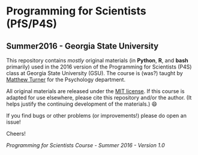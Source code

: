 # Programming for Scientists (PfS/P4S)
## Summer2016 - Georgia State University

This repository contains _mostly_ original materials (in **Python**, **R**, and **bash** primarily) used in the 2016 version of the Programming for Scientists (P4S) class at Georgia State University (GSU). The course is (was?) taught by [Matthew Turner](https://github.com/mdtdev) for the Psychology department.

All original materials are released under the [MIT license](http://mit-license.org/). If this course is adapted for use elsewhere, please cite this repository and/or the author. (It helps justify the continuing development of the materials.) :smile:

If you find bugs or other problems (or improvements!) please do open an issue!

Cheers!


_Programming for Scientists Course - Summer 2016 - Version 1.0_

